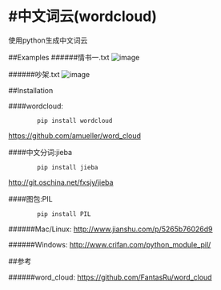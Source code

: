 #中文词云(wordcloud)
==========

使用python生成中文词云

##Examples
######情书一.txt
![image](https://github.com/FantasRu/wordcloud/blob/master/examples/ex1.jpg)

######吵架.txt
![image](https://github.com/FantasRu/wordcloud/blob/master/2.jpg)

##Installation

####wordcloud:

            pip install wordcloud
https://github.com/amueller/word_cloud

####中文分词:jieba

            pip install jieba
http://git.oschina.net/fxsjy/jieba

####图包:PIL

            pip install PIL

######Mac/Linux:
http://www.jianshu.com/p/5265b76026d9

######Windows:
http://www.crifan.com/python_module_pil/

##参考

######word_cloud:
https://github.com/FantasRu/word_cloud
